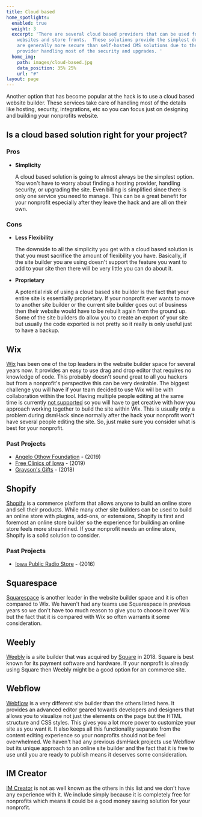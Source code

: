 ```yaml
---
title: Cloud based
home_spotlights:
  enabled: true
  weight: 3
  excerpt: 'There are several cloud based providers that can be used for building
    websites and store fronts.  These solutions provide the simplest deployment and
    are generally more secure than self-hosted CMS solutions due to the cloud based
    provider handling most of the security and upgrades. '
  home_img:
    path: images/cloud-based.jpg
    data_position: 35% 25%
    url: "#"
layout: page
---
```


Another option that has become popular at the hack is to use a cloud based website builder.  These services take care of handling most of the details like hosting, security, integrations, etc so you can focus just on designing and building your nonprofits website.

## Is a cloud based solution right for your project?

### Pros

* **Simplicity**

  A cloud based solution is going to almost always be the simplest option.  You won't have to worry about finding a hosting provider, handling security, or upgrading the site.  Even billing is simplified since there is only one service you need to manage.  This can be a great benefit for your nonprofit especially after they leave the hack and are all on their own.

### Cons

* **Less Flexibility**

  The downside to all the simplicity you get with a cloud based solution is that you must sacrifice the amount of flexibility you have.  Basically, if the site builder you are using doesn't support the feature you want to add to your site then there will be very little you can do about it.

* **Proprietary**

  A potential risk of using a cloud based site builder is the fact that your entire site is essentially proprietary.  If your nonprofit ever wants to move to another site builder or the current site builder goes out of business then their website would have to be rebuilt again from the ground up.  Some of the site builders do allow you to create an export of your site but usually the code exported is not pretty so it really is only useful just to have a backup.

## Wix

[Wix](https://wix.com) has been one of the top leaders in the website builder space for several years now.  It provides an easy to use drag and drop editor that requires no knowledge of code.  This probably doesn't sound great to all you hackers but from a nonprofit's perspective this can be very desirable.  The biggest challenge you will have if your team decided to use Wix will be with collaboration within the tool.  Having multiple people editing at the same time is currently [not supported](https://support.wix.com/en/article/request-allowing-multiple-contributors-to-edit-a-site-at-the-same-time) so you will have to get creative with how you approach working together to build the site within Wix.  This is usually only a problem during dsmHack since normally after the hack your nonprofit won't have several people editing the site.  So, just make sure you consider what is best for your nonprofit.

### Past Projects

* [Angelo Othow Foundation](https://www.angelo-othow.org/) - (2019)
* [Free Clinics of Iowa](https://www.fciowa.org/) - (2019)
* [Grayson's Gifts](https://www.graysonsgifts.org/) - (2018)

## Shopify

[Shopify](https://www.shopify.com/) is a commerce platform that allows anyone to build an online store and sell their products. While many other site builders can be used to build an online store with plugins, add-ons, or extensions, Shopify is first and foremost an online store builder so the experience for building an online store feels more streamlined.  If your nonprofit needs an online store, Shopify is a solid solution to consider.

### Past Projects

* [Iowa Public Radio Store](https://shop.iowapublicradio.org/) - (2016)

## Squarespace

[Squarespace](https://www.squarespace.com/) is another leader in the website builder space and it is often compared to Wix.  We haven't had any teams use Squarespace in previous years so we don't have too much reason to give you to choose it over Wix but the fact that it is compared with Wix so often warrants it some consideration.

## Weebly

[Weebly](https://www.weebly.com/) is a site builder that was acquired by [Square](https://squareup.com/) in 2018.  Square is best known for its payment software and hardware. If your nonprofit is already using Square then Weebly might be a good option for an commerce site.

## Webflow

[Webflow](https://webflow.com/) is a very different site builder than the others listed here.  It provides an advanced editor geared towards developers and designers that allows you to visualize not just the elements on the page but the HTML structure and CSS styles. This gives you a lot more power to customize your site as you want it. It also keeps all this functionality separate from the content editing experience so your nonprofits should not be feel overwhelmed.  We haven't had any previous dsmHack projects use Webflow but its unique approach to an online site builder and the fact that it is free to use until you are ready to publish means it deserves some consideration.

## IM Creator

[IM Creator](https://www.imcreator.com/) is not as well known as the others in this list and we don't have any experience with it. We include simply because it is completely free for nonprofits which means it could be a good money saving solution for your nonprofit.
